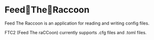 # Feed👏The👏Raccoon

Feed The Raccoon is an application for reading and writing config files.

FTC2 (Feed The raCCoon) currently supports .cfg files and .toml files.
